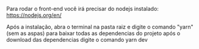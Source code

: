 Para rodar o front-end você irá precisar do nodejs instalado:
https://nodejs.org/en/

Após a instalação, abra o terminal na pasta raiz e digite o comando "yarn" (sem as aspas) para baixar todas as dependencias do projeto
após o download das dependencias digite o comando yarn dev
